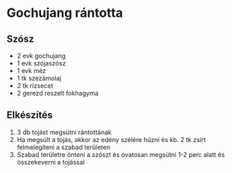 # Gochujang rántotta

## Szósz
- 2 evk gochujang
- 1 evk szójaszósz
- 1 evk méz
- 1 tk szezámolaj
- 2 tk rizsecet
- 2 gerezd reszelt fokhagyma

## Elkészítés
1. 3 db tojást megsütni rántottának
2. Ha megsült a tojás, akkor az edény szélére húzni és kb. 2 tk zsírt felmelegíteni a szabad területen
3. Szabad területre önteni a szószt és óvatosan megsütni 1-2 perc alatt és összekeverni a tojással
